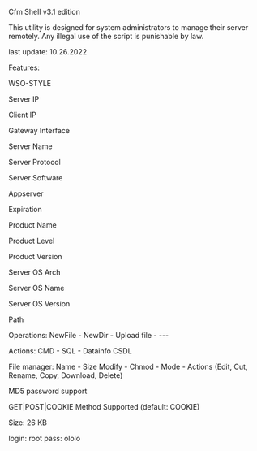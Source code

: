 Cfm Shell v3.1 edition

This utility is designed for system administrators to manage their server remotely. Any illegal use of the script is punishable by law. 

 last update: 10.26.2022

Features:

WSO-STYLE

Server IP

Client IP

Gateway Interface

Server Name

Server Protocol

Server Software

Appserver

Expiration

Product Name

Product Level

Product Version

Server OS Arch

Server OS Name

Server OS Version

Path

Operations: NewFile - NewDir - Upload file - ---

Actions: CMD - SQL - Datainfo CSDL

File manager:
Name - Size Modify - Chmod - Mode - Actions (Edit, Cut, Rename, Copy, Download, Delete)


MD5 password support

GET|POST|COOKIE Method Supported (default: COOKIE)


 Size: 26 KB

 login: root
 pass: ololo
